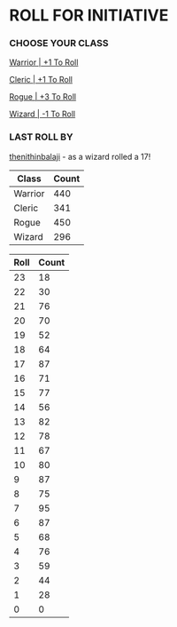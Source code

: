 # ROLL FOR INITIATIVE
### CHOOSE YOUR CLASS

[Warrior | +1 To Roll](https://github.com/benjaminsampica/benjaminsampica/issues/new?title=roll%7Cwarrior&body=Just+click+%27Submit+new+issue%27.)

[Cleric | +1 To Roll](https://github.com/benjaminsampica/benjaminsampica/issues/new?title=roll%7Ccleric&body=Just+click+%27Submit+new+issue%27.)

[Rogue | +3 To Roll](https://github.com/benjaminsampica/benjaminsampica/issues/new?title=roll%7Crogue&body=Just+click+%27Submit+new+issue%27.)

[Wizard | -1 To Roll](https://github.com/benjaminsampica/benjaminsampica/issues/new?title=roll%7Cwizard&body=Just+click+%27Submit+new+issue%27.)
### LAST ROLL BY
[thenithinbalaji](https://www.github.com/thenithinbalaji) - as a wizard rolled a 17!

|Class|Count|
|-|-|
|Warrior|440|
|Cleric|341|
|Rogue|450|
|Wizard|296|

|Roll|Count|
|-|-|
|23|18
|22|30
|21|76
|20|70
|19|52
|18|64
|17|87
|16|71
|15|77
|14|56
|13|82
|12|78
|11|67
|10|80
|9|87
|8|75
|7|95
|6|87
|5|68
|4|76
|3|59
|2|44
|1|28
|0|0
